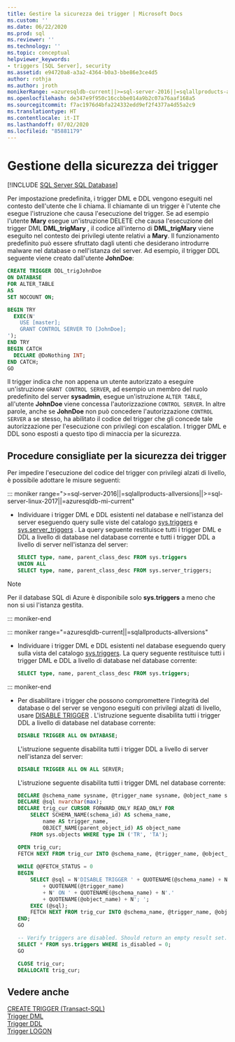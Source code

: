 ```yaml
---
title: Gestire la sicurezza dei trigger | Microsoft Docs
ms.custom: ''
ms.date: 06/22/2020
ms.prod: sql
ms.reviewer: ''
ms.technology: ''
ms.topic: conceptual
helpviewer_keywords:
- triggers [SQL Server], security
ms.assetid: e94720a8-a3a2-4364-b0a3-bbe86e3ce4d5
author: rothja
ms.author: jroth
monikerRange: =azuresqldb-current||>=sql-server-2016||=sqlallproducts-allversions||>=sql-server-linux-2017||=azuresqldb-mi-current
ms.openlocfilehash: de347e9f950c16ccbbe014a9b2c07a76aaf168a5
ms.sourcegitcommit: f7ac1976d4bfa224332edd9ef2f4377a4d55a2c9
ms.translationtype: HT
ms.contentlocale: it-IT
ms.lasthandoff: 07/02/2020
ms.locfileid: "85881179"
---
```

# <a name="manage-trigger-security"></a>Gestione della sicurezza dei trigger

[!INCLUDE [SQL Server SQL Database](../../includes/applies-to-version/sql-asdb.md)]

Per impostazione predefinita, i trigger DML e DDL vengono eseguiti nel contesto dell'utente che li chiama. Il chiamante di un trigger è l'utente che esegue l'istruzione che causa l'esecuzione del trigger. Se ad esempio l'utente **Mary** esegue un'istruzione DELETE che causa l'esecuzione del trigger DML **DML_trigMary** , il codice all'interno di **DML_trigMary** viene eseguito nel contesto dei privilegi utente relativi a **Mary**. Il funzionamento predefinito può essere sfruttato dagli utenti che desiderano introdurre malware nel database o nell'istanza del server. Ad esempio, il trigger DDL seguente viene creato dall'utente **JohnDoe**:  

```sql
CREATE TRIGGER DDL_trigJohnDoe
ON DATABASE
FOR ALTER_TABLE
AS
SET NOCOUNT ON;

BEGIN TRY
  EXEC(N'
    USE [master];
    GRANT CONTROL SERVER TO [JohnDoe];
');
END TRY
BEGIN CATCH
  DECLARE @DoNothing INT;
END CATCH;
GO
```

Il trigger indica che non appena un utente autorizzato a eseguire un'istruzione `GRANT CONTROL SERVER`, ad esempio un membro del ruolo predefinito del server **sysadmin**, esegue un'istruzione `ALTER TABLE`, all'utente **JohnDoe** viene concessa l'autorizzazione `CONTROL SERVER`. In altre parole, anche se **JohnDoe** non può concedere l'autorizzazione `CONTROL SERVER` a se stesso, ha abilitato il codice del trigger che gli concede tale autorizzazione per l'esecuzione con privilegi con escalation. I trigger DML e DDL sono esposti a questo tipo di minaccia per la sicurezza.  
  
## <a name="trigger-security-best-practices"></a>Procedure consigliate per la sicurezza dei trigger  
 Per impedire l'esecuzione del codice del trigger con privilegi alzati di livello, è possibile adottare le misure seguenti:  
  
::: moniker range=">=sql-server-2016||=sqlallproducts-allversions||>=sql-server-linux-2017||=azuresqldb-mi-current"

-   Individuare i trigger DML e DDL esistenti nel database e nell'istanza del server eseguendo query sulle viste del catalogo [sys.triggers](../../relational-databases/system-catalog-views/sys-triggers-transact-sql.md) e [sys.server_triggers](../../relational-databases/system-catalog-views/sys-server-triggers-transact-sql.md) . La query seguente restituisce tutti i trigger DML e DDL a livello di database nel database corrente e tutti i trigger DDL a livello di server nell'istanza del server:  
  
    ```sql
    SELECT type, name, parent_class_desc FROM sys.triggers
    UNION ALL
    SELECT type, name, parent_class_desc FROM sys.server_triggers;
    ```  

   > [!NOTE]
   > Per il database SQL di Azure è disponibile solo **sys.triggers** a meno che non si usi l'istanza gestita.

::: moniker-end

::: moniker range="=azuresqldb-current||=sqlallproducts-allversions"

-   Individuare i trigger DML e DDL esistenti nel database eseguendo query sulla vista del catalogo [sys.triggers](../../relational-databases/system-catalog-views/sys-triggers-transact-sql.md). La query seguente restituisce tutti i trigger DML e DDL a livello di database nel database corrente:  
  
    ```sql
    SELECT type, name, parent_class_desc FROM sys.triggers;
    ```  
  
::: moniker-end

-   Per disabilitare i trigger che possono compromettere l'integrità del database o del server se vengono eseguiti con privilegi alzati di livello, usare [DISABLE TRIGGER](../../t-sql/statements/disable-trigger-transact-sql.md) . L'istruzione seguente disabilita tutti i trigger DDL a livello di database nel database corrente:  
  
    ```sql
    DISABLE TRIGGER ALL ON DATABASE;
    ```  
  
     L'istruzione seguente disabilita tutti i trigger DDL a livello di server nell'istanza del server:  
  
    ```sql
    DISABLE TRIGGER ALL ON ALL SERVER;
    ```  
  
     L'istruzione seguente disabilita tutti i trigger DML nel database corrente:  
  
    ```sql
    DECLARE @schema_name sysname, @trigger_name sysname, @object_name sysname;
    DECLARE @sql nvarchar(max);
    DECLARE trig_cur CURSOR FORWARD_ONLY READ_ONLY FOR
        SELECT SCHEMA_NAME(schema_id) AS schema_name,
            name AS trigger_name,
            OBJECT_NAME(parent_object_id) AS object_name
        FROM sys.objects WHERE type IN ('TR', 'TA');

    OPEN trig_cur;
    FETCH NEXT FROM trig_cur INTO @schema_name, @trigger_name, @object_name;
  
    WHILE @@FETCH_STATUS = 0
    BEGIN
        SELECT @sql = N'DISABLE TRIGGER ' + QUOTENAME(@schema_name) + N'.'
            + QUOTENAME(@trigger_name)
            + N' ON ' + QUOTENAME(@schema_name) + N'.'
            + QUOTENAME(@object_name) + N'; ';
        EXEC (@sql);
        FETCH NEXT FROM trig_cur INTO @schema_name, @trigger_name, @object_name;
    END;
    GO

    -- Verify triggers are disabled. Should return an empty result set.
    SELECT * FROM sys.triggers WHERE is_disabled = 0;
    GO

    CLOSE trig_cur;
    DEALLOCATE trig_cur;
    ```  
  
## <a name="see-also"></a>Vedere anche  
 [CREATE TRIGGER &#40;Transact-SQL&#41;](../../t-sql/statements/create-trigger-transact-sql.md)   
 [Trigger DML](../../relational-databases/triggers/dml-triggers.md)   
 [Trigger DDL](../../relational-databases/triggers/ddl-triggers.md)  
 [Trigger LOGON](../../relational-databases/triggers/logon-triggers.md)  
  
  
